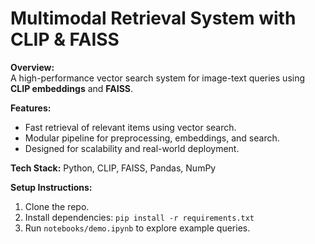 # Multimodal Retrieval System with CLIP & FAISS

**Overview:**  
A high-performance vector search system for image-text queries using **CLIP embeddings** and **FAISS**.

**Features:**
- Fast retrieval of relevant items using vector search.
- Modular pipeline for preprocessing, embeddings, and search.
- Designed for scalability and real-world deployment.

**Tech Stack:** Python, CLIP, FAISS, Pandas, NumPy

**Setup Instructions:**
1. Clone the repo.
2. Install dependencies: `pip install -r requirements.txt`
3. Run `notebooks/demo.ipynb` to explore example queries.
